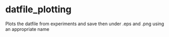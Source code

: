 # datfile_plotting

Plots the datfile from experiments and save then under .eps and .png using an appropriate name
